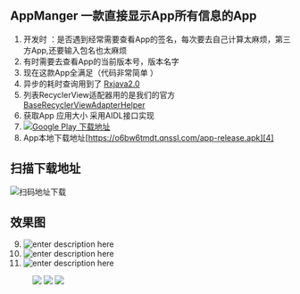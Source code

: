 ## AppManger 一款直接显示App所有信息的App
1. 开发时 ：是否遇到经常需要查看App的签名，每次要去自己计算太麻烦，第三方App,还要输入包名也太麻烦
2. 有时需要去查看App的当前版本号，版本名字
3. 现在这款App全满足（代码非常简单 ）
4. 异步的耗时查询用到了 [Rxjava2.0 ][1]
5. 列表RecyclerView适配器用的是我们的官方  [BaseRecyclerViewAdapterHelper][2]
6. 获取App 应用大小 采用AIDL接口实现
7.  [![Google Play 下载地址](http://developer.android.com/images/brand/en_app_rgb_wo_60.png "Download Memento Calendar from the Play Store")](https://play.google.com/store/apps/details?id=com.allen.appmanager)
8. App本地下载地址[https://o6bw6tmdt.qnssl.com/app-release.apk][4]
## 扫描下载地址
 ![扫码地址下载](./image/1493776335.png)
## 效果图

9. ![enter description here](./image/device-2017-04-28-154356.png)
10. ![enter description here](./image/device-2017-04-28-154433.png)
11. ![enter description here](./image/device-2017-04-28-154500.png)

<figure class="third">
    <img src="./image/device-2017-04-28-154356.png">
    <img src="./image/device-2017-04-28-154433.png">
    <img src="./image/device-2017-04-28-154500.png">
</figure>


  [1]: https://github.com/ReactiveX/RxJava
  [2]: https://github.com/CymChad/BaseRecyclerViewAdapterHelper
  [3]: https://play.google.com/store/apps/details?id=com.allen.appmanager
  [4]: https://o6bw6tmdt.qnssl.com/app-release.apk
